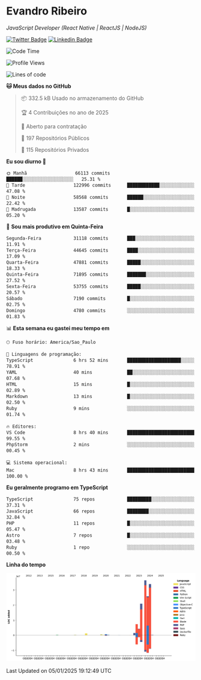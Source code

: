 # Evandro **Ribeiro**

*JavaScript Developer (React Native | ReactJS | NodeJS)*

[![Twitter Badge](https://img.shields.io/badge/-@ribeiroevandro-201B2D?style=flat-square&labelColor=201B2D&logo=twitter&logoColor=white&link=https://twitter.com/ribeiroevandro)](https://twitter.com/ribeiroevandro) 
[![Linkedin Badge](https://img.shields.io/badge/-Evandro%20Ribeiro-201B2D?style=flat-square&logo=Linkedin&logoColor=white&link=https://www.linkedin.com/in/ribeiroevandro)](https://www.linkedin.com/in/ribeiroevandro) 


<!--START_SECTION:waka-->
![Code Time](http://img.shields.io/badge/Code%20Time-4%2C228%20hrs%2022%20mins-blue)

![Profile Views](http://img.shields.io/badge/Visualizac%C3%B5es%20do%20perfil-0-blue)

![Lines of code](https://img.shields.io/badge/Desde%20o%20Hello%20World%20eu%20escrevi-133.1%20million%20linhas%20de%20c%C3%B3digo-blue)

**🐱 Meus dados no GitHub** 

> 📦 332.5 kB Usado no armazenamento do GitHub 
 > 
> 🏆 4 Contribuições no ano de 2025
 > 
> 💼 Aberto para contratação
 > 
> 📜 197 Repositórios Públicos 
 > 
> 🔑 115 Repositórios Privados 
 > 
**Eu sou diurno 🐤** 

```text
🌞 Manhã                  66113 commits       ██████░░░░░░░░░░░░░░░░░░░   25.31 % 
🌆 Tarde                  122996 commits      ████████████░░░░░░░░░░░░░   47.08 % 
🌃 Noite                  58568 commits       ██████░░░░░░░░░░░░░░░░░░░   22.42 % 
🌙 Madrugada              13587 commits       █░░░░░░░░░░░░░░░░░░░░░░░░   05.20 % 
```
📅 **Sou mais produtivo em Quinta-Feira** 

```text
Segunda-Feira            31118 commits       ███░░░░░░░░░░░░░░░░░░░░░░   11.91 % 
Terça-Feira              44645 commits       ████░░░░░░░░░░░░░░░░░░░░░   17.09 % 
Quarta-Feira             47881 commits       █████░░░░░░░░░░░░░░░░░░░░   18.33 % 
Quinta-Feira             71895 commits       ███████░░░░░░░░░░░░░░░░░░   27.52 % 
Sexta-Feira              53755 commits       █████░░░░░░░░░░░░░░░░░░░░   20.57 % 
Sábado                   7190 commits        █░░░░░░░░░░░░░░░░░░░░░░░░   02.75 % 
Domingo                  4780 commits        ░░░░░░░░░░░░░░░░░░░░░░░░░   01.83 % 
```


📊 **Esta semana eu gastei meu tempo em** 

```text
🕑︎ Fuso horário: America/Sao_Paulo

💬 Linguagens de programação: 
TypeScript               6 hrs 52 mins       ████████████████████░░░░░   78.91 % 
YAML                     40 mins             ██░░░░░░░░░░░░░░░░░░░░░░░   07.68 % 
HTML                     15 mins             █░░░░░░░░░░░░░░░░░░░░░░░░   02.89 % 
Markdown                 13 mins             █░░░░░░░░░░░░░░░░░░░░░░░░   02.50 % 
Ruby                     9 mins              ░░░░░░░░░░░░░░░░░░░░░░░░░   01.74 % 

🔥 Editores: 
VS Code                  8 hrs 40 mins       █████████████████████████   99.55 % 
PhpStorm                 2 mins              ░░░░░░░░░░░░░░░░░░░░░░░░░   00.45 % 

💻 Sistema operacional: 
Mac                      8 hrs 43 mins       █████████████████████████   100.00 % 
```

**Eu geralmente programo em TypeScript** 

```text
TypeScript               75 repos            █████████░░░░░░░░░░░░░░░░   37.31 % 
JavaScript               66 repos            ████████░░░░░░░░░░░░░░░░░   32.84 % 
PHP                      11 repos            █░░░░░░░░░░░░░░░░░░░░░░░░   05.47 % 
Astro                    7 repos             █░░░░░░░░░░░░░░░░░░░░░░░░   03.48 % 
Ruby                     1 repo              ░░░░░░░░░░░░░░░░░░░░░░░░░   00.50 % 
```



**Linha do tempo**

![Lines of Code chart](https://raw.githubusercontent.com/ribeiroevandro/ribeiroevandro/main/assets/bar_graph.png)


 Last Updated on 05/01/2025 19:12:49 UTC
<!--END_SECTION:waka-->
